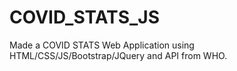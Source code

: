 # COVID_STATS_JS

Made a COVID STATS Web Application using HTML/CSS/JS/Bootstrap/JQuery and API from WHO.
